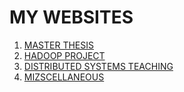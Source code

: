 # MY WEBSITES

1. [MASTER THESIS](https://andresnamm.github.io/incidentshk/)
2. [HADOOP PROJECT](https://andresnamm.github.io/parallel/)
3. [DISTRIBUTED SYSTEMS TEACHING](https://andresnamm.github.io/DS-teaching/)
4. [MIZSCELLANEOUS](https://andresnamm.github.io/blog/)
